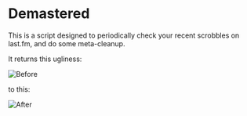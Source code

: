 # Demastered
This is a script designed to periodically check your recent scrobbles on last.fm, and do some meta-cleanup.

It returns this ugliness:

![Before](https://i.imgur.com/ka1wRAt.png?raw=true "Before")

to this:

![After](https://i.imgur.com/sR5KHKP.png?raw=true "After")
